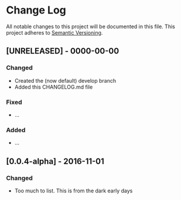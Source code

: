 # Change Log
All notable changes to this project will be documented in this file.
This project adheres to [Semantic Versioning](http://semver.org/).

## [UNRELEASED] - 0000-00-00
### Changed
- Created the (now default) develop branch
- Added this CHANGELOG.md file

### Fixed
- ...

### Added
- ...

## [0.0.4-alpha] - 2016-11-01
### Changed
- Too much to list. This is from the dark early days
